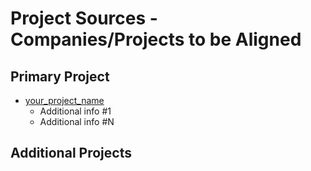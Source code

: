 # Project Sources - Companies/Projects to be Aligned

## Primary Project

- [your_project_name](https://github.com/your_project_here)
  - Additional info #1
  - Additional info #N

## Additional Projects

<!-- Add additional projects to be analyzed and aligned -->